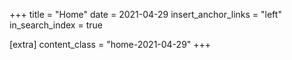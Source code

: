 +++
title = "Home"
date = 2021-04-29
insert_anchor_links = "left"
in_search_index = true

[extra]
content_class = "home-2021-04-29"
+++
